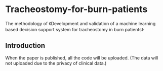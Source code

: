 # Tracheostomy-for-burn-patients
The methodology of 《Development and validation of a machine learning based decision support system for tracheostomy in burn patients》

## Introduction
When the paper is published, all the code will be uploaded. (The data will not uploaded due to the privacy of clinical data.)
